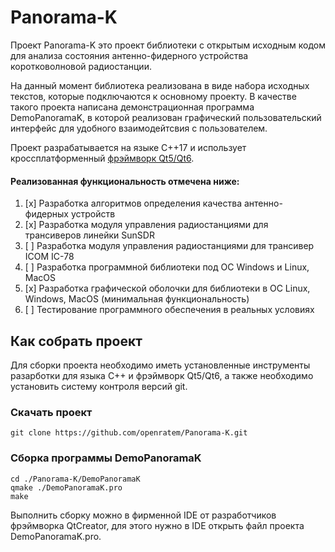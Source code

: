 # Panorama-K

Проект Panorama-K это проект библиотеки с открытым исходным кодом для анализа состояния антенно-фидерного устройства 
коротковолновой радиостанции.

На данный момент библиотека реализована в виде набора исходных текстов, которые подключаются к основному проекту. 
В качестве такого проекта написана демонстрационная программа DemoPanoramaK, в которой реализован графический 
пользовательский интерфейс для удобного взаимодейтсвия с пользователем.

Проект разрабатывается на языке С++17 и использует кроссплатформенный [фрэймворк Qt5/Qt6](https://www.qt.io/).

#### Реализованная функциональность отмечена ниже:

1. [x] Разработка алгоритмов определения качества антенно-фидерных устройств
2. [x] Разработка модуля управления радиостанциями для трансиверов линейки SunSDR
3. [ ] Разработка модуля управления радиостанциями для трансивер ICOM IC-78
3. [ ] Разработка программной библиотеки под ОС Windows и Linux, MacOS
4. [x] Разработка графической оболочки для библиотеки в ОС Linux, Windows, MacOS (минимальная функциональность)
5. [ ] Тестирование программного обеспечения в реальных условиях

## Как собрать проект

Для сборки проекта необходимо иметь установленные инструменты разарботки для языка С++ и фрэймворк Qt5/Qt6, а также 
необходимо установить систему контроля версий git.

### Скачать проект

```
git clone https://github.com/openratem/Panorama-K.git
```

### Сборка программы DemoPanoramaK

```
cd ./Panorama-K/DemoPanoramaK
qmake ./DemoPanoramaK.pro
make 
```

Выполнить сборку можно в фирменной IDE от разработчиков фрэймворка QtCreator, для этого нужно в IDE открыть файл проекта
DemoPanoramaK.pro.

